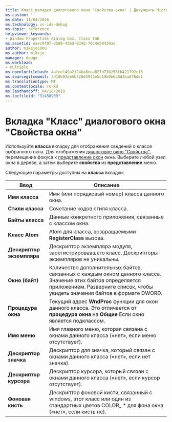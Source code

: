 ```yaml
---
title: Класс вкладка диалогового окна "Свойства окна" | Документы Microsoft
ms.custom: ''
ms.date: 11/04/2016
ms.technology: vs-ide-debug
ms.topic: reference
helpviewer_keywords:
- Window Properties dialog box, Class Tab
ms.assetid: eaec9f07-d580-436d-934d-76c4e59439aa
author: mikejo5000
ms.author: mikejo
manager: douge
ms.workload:
- multiple
ms.openlocfilehash: 4afce149a2124ba8caa827b73b258fb421792c13
ms.sourcegitcommit: 3d10b93eb5b326639f3e5c19b9e6a8d1ba078de1
ms.translationtype: MT
ms.contentlocale: ru-RU
ms.lasthandoff: 04/18/2018
ms.locfileid: "31458909"
---
```

# <a name="class-tab-window-properties-dialog-box"></a>Вкладка "Класс" диалогового окна "Свойства окна"
Используйте **класса** вкладку для отображения сведений о классе выбранного окна. Для отображения [диалоговое окно "Свойства"](../debugger/window-properties-dialog-box.md), перемещение фокуса к [представление окон](../debugger/windows-view.md) окна. Выберите любой узел окна в дереве, а затем выберите **свойства** из **представление** меню.  
  
 Следующие параметры доступны на **класса** вкладки:  
  
|Ввод|Описание|  
|-----------|-----------------|  
|**Имя класса**|Имя (или порядковый номер) класса данного окна.|  
|**Стили класса**|Сочетание кодов стиля класса.|  
|**Байты класса**|Данные конкретного приложения, связанные с классом окна.|  
|**Класс Atom**|Atom для класса, возвращаемыми **RegisterClass** вызова.|  
|**Дескриптор экземпляра**|Дескриптор экземпляра модуля, зарегистрировавшего класс. Дескрипторы экземпляров не уникальны.|  
|**Окно (байт)**|Количество дополнительных байтов, связанных с каждым окном данного класса. Значение этих байтов определяется приложением. Разверните список, чтобы увидеть значения байтов в формате DWORD.|  
|**Процедура окна**|Текущий адрес **WndProc** функции для окон данного класса. Это отличается от **процедура окна** на **Общие** Если окно является подклассом.|  
|**Имя меню**|Имя главного меню, которая связана с окнами данного класса («нет», если меню отсутствует).|  
|**Дескриптор значка**|Дескриптор для значка, который связан с окнами данного класса («нет», если нет значка).|  
|**Дескриптор курсора**|Дескриптор курсора, который связан с окнами данного класса («нет», если курсор отсутствует).|  
|**Фоновая кисть**|Дескриптор фоновой кисти, связанный с windows, этот класс или один из стандартных цветов COLOR_ * для фона окна («нет», если кисть не).|
